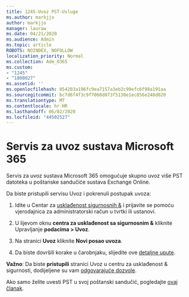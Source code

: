 ```yaml
---
title: 1245-Uvoz PST-Usluge
ms.author: markjjo
author: markjjo
manager: lauraw
ms.date: 04/21/2020
ms.audience: Admin
ms.topic: article
ROBOTS: NOINDEX, NOFOLLOW
localization_priority: Normal
ms.collection: Adm_O365
ms.custom:
- "1245"
- "1800027"
ms.assetid: ''
ms.openlocfilehash: 054203a196fc9ea7157a3eb2c99efc6f98a191aa
ms.sourcegitcommit: bc7d6f4f3c9f7060d073f5130e1ec856e248d020
ms.translationtype: MT
ms.contentlocale: hr-HR
ms.lasthandoff: 06/02/2020
ms.locfileid: "44502527"
---
```

# <a name="microsoft-365-import-service"></a>Servis za uvoz sustava Microsoft 365

Servis za uvoz sustava Microsoft 365 omogućuje skupno uvoz više PST datoteka u poštanske sandučiće sustava Exchange Online.

Da biste pristupili servisu Uvoz i pokrenuli postupak uvoza:

1. Idite u Centar za [usklađenost sigurnosnih &](https://protection.office.com) i prijavite se pomoću vjerodajnica za administratorski račun u tvrtki ili ustanovi.

2. U lijevom oknu **centra za usklađenost sa sigurnosnim &** kliknite Upravljanje **podacima > Uvoz**.

3. Na stranici **Uvoz** kliknite **Novi posao uvoza**.

4. Da biste dovršili korake u čarobnjaku, slijedite ove [detaljne upute](https://docs.microsoft.com/microsoft-365/security/office-365-security/use-dkim-to-validate-outbound-email).

**Važno**: Da biste **pristupili** stranici Uvoz u centru za usklađenost & sigurnosti, dodijeljene su vam [odgovarajuće dozvole](https://docs.microsoft.com/microsoft-365/security/office-365-security/use-dkim-to-validate-outbound-email).

Ako samo želite uvesti PST u svoj poštanski sandučić, pogledajte [ovaj članak](https://support.office.com/article/import-email-contacts-and-calendar-from-an-outlook-pst-file-431a8e9a-f99f-4d5f-ae48-ded54b3440ac).
